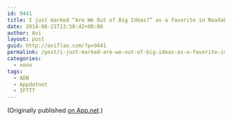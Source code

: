 ```yaml
---
id: 9441
title: I just marked “Are We Out of Big Ideas?” as a favorite in Readability. http://www.readability.com/articles/qwnpte95
date: 2014-08-21T13:58:42+00:00
author: Avi
layout: post
guid: http://aviflax.com/?p=9441
permalink: /post/i-just-marked-are-we-out-of-big-ideas-as-a-favorite-in-readability-httpwww-readability-comarticlesqwnpte95/
categories:
  - none
tags:
  - ADN
  - Appdotnet
  - IFTTT
---
```

(Originally published [on App.net](http://alpha.app.net/aviflax/post/37155060).)